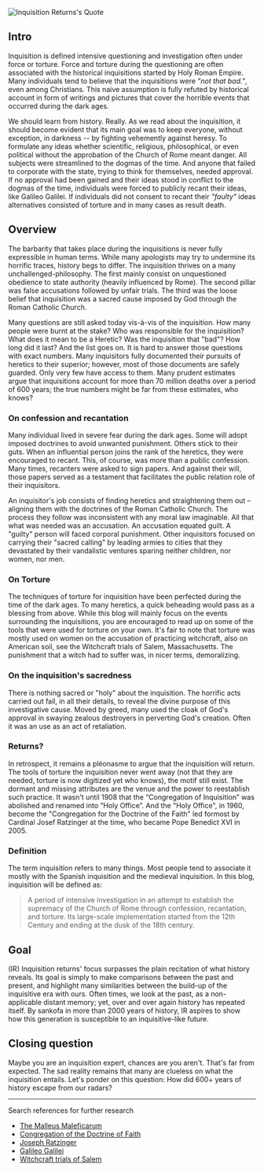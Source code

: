 <!--properties
title=Inquisition Returns
id=0ehY53vlvh
authorKey=wendly
image=https://servone.wspecs.com/wspecs/full/ir-preview.jpg
publish=true
summary=We should learn from history. Really. As we read about the inquisition, it should become evident that its main goal was to keep everyone, without exception, in darkness. by fighting vehemently against heresy. To formulate any ideas whether scientific, religious, philosophical, or even political without the approbation of the Church of Rome meant danger.
created=Wed Mar 09 2016 04:27:08 GMT+0200 (EET)
updated=Mon Feb 20 2017 05:37:49 GMT+0200 (EET)
searches=
-->

![Inquisition Returns's Quote](https://servone.wspecs.com/wspecs/full/ir-preview.jpg)
## Intro
Inquisition is defined intensive questioning and investigation often under force or torture. Force and torture during the questioning are often associated with the historical inquisitions started by Holy Roman Empire. Many individuals tend to believe that the inquisitions were *"not that bad."*, even among Christians. This naive assumption is fully refuted by historical account in form of writings and pictures that cover the horrible events that occurred during the dark ages.

We should learn from history. Really. As we read about the inquisition, it should become evident that its main goal was to keep everyone, without exception, in darkness -- by fighting vehemently against heresy. To formulate any ideas whether scientific, religious, philosophical, or even political without the approbation of the Church of Rome meant danger. All subjects were streamlined to the dogmas of the time. And anyone that failed to corporate with the state, trying to think for themselves, needed approval. If no approval had been gained and their ideas stood in conflict to the dogmas of the time, individuals were forced to publicly recant their ideas, like Galileo Galilei. If individuals did not consent to recant their *"faulty"* ideas alternatives consisted of torture and in many cases as result death.

## Overview
The barbarity that takes place during the inquisitions is never fully expressible in human terms. While many apologists may try to undermine its horrific traces, history begs to differ. The inquisition thrives on a many unchallenged-philosophy. The first mainly consist on unquestioned obedience to state authority (heavily influenced by Rome). The second pillar was false accusations followed by unfair trials. The third was the loose belief that inquisition was a sacred cause imposed by God through the Roman Catholic Church.

Many questions are still asked today vis-à-vis of the inquisition. How many people were burnt at the stake? Who was responsible for the inquisition? What does it mean to be a Heretic? Was the inquisition that "bad"? How long did it last? And the list goes on. It is hard to answer those questions with exact numbers. Many inquisitors fully documented their pursuits of heretics to their superior; however, most of those documents are safely guarded. Only very few have access to them. Many prudent estimates argue that inquisitions account for more than 70 million deaths over a period of 600 years; the true numbers might be far from these estimates, who knows?

### On confession and recantation
Many individual lived in severe fear during the dark ages. Some will adopt imposed doctrines to avoid unwanted punishment. Others stick to their guts. When an influential person joins the rank of the heretics, they were encouraged to recant. This, of course, was more than a public confession. Many times, recanters were asked to sign papers. And against their will, those papers served as a testament that facilitates the public relation role of their inquisitors.

An inquisitor's job consists of finding heretics and straightening them out – aligning them with the doctrines of the Roman Catholic Church. The process they follow was inconsistent with any moral law imaginable. All that what was needed was an accusation. An accusation equated guilt. A "guilty" person will faced corporal punishment. Other inquisitors focused on carrying their "sacred calling" by leading armies to cities that they devastated by their vandalistic ventures sparing neither children, nor women, nor men.

### On Torture
The techniques of torture for inquisition have been perfected during the time of the dark ages. To many heretics, a quick beheading would pass as a blessing from above. While this blog will mainly focus on the events surrounding the inquisitions, you are encouraged to read up on some of the tools that were used for torture on your own. It's fair to note that torture was mostly used on women on the accusation of practicing witchcraft, also on American soil, see the Witchcraft trials of Salem, Massachusetts. The punishment that a witch had to suffer was, in nicer terms, demoralizing.

### On the inquisition's sacredness
There is nothing sacred or "holy" about the inquisition. The horrific acts carried out fail, in all their details, to reveal the divine purpose of this investigative cause. Moved by greed, many used the cloak of God's approval in swaying zealous destroyers in perverting God's creation. Often it was an use as an act of retaliation.

### Returns?
In retrospect, it remains a pléonasme to argue that the inquisition will return. The tools of torture the inquisition never went away (not that they are needed, torture is now digitized yet who knows), the motif still exist. The dormant and missing attributes are the venue and the power to reestablish such practice. It wasn't until 1908 that the “Congregation of Inquisition” was abolished and renamed into “Holy Office”. And the "Holy Office", in 1960, become the "Congregation for the Doctrine of the Faith" led formost by Cardinal Josef Ratzinger at the time, who became Pope Benedict XVI in 2005.

### Definition
The term inquisition refers to many things. Most people tend to associate it mostly with the Spanish inquisition and the medieval inquisition. In this blog, inquisition will be defined as:

> A period of intensive investigation in an attempt to establish the supremacy of the Church of Rome through confession, recantation, and torture. Its large-scale implementation started from the 12th Century and ending at the dusk of the 18th century.

## Goal
(IR) Inquisition returns' focus surpasses the plain recitation of what history reveals. Its goal is simply to make comparisons between the past and present, and highlight many similarities between the build-up of the inquisitive era with ours. Often times, we look at the past, as a non-applicable distant memory; yet, over and over again history has repeated itself. By sankofa in more than 2000 years of history, IR aspires to show how this generation is susceptible to an inquisitive-like future.

## Closing question
Maybe you are an inquisition expert, chances are you aren't. That's far from expected. The sad reality remains that many are clueless on what the inquisition entails. Let's ponder on this question: How did 600+ years of history escape from our radars?

---
Search references for further research
* [The Malleus Maleficarum](https://www.google.com/#q=the+malleus+maleficarum)
* [Congregation of the Doctrine of Faith](https://www.google.com/#q=congregation+for+the+doctrine+of+the+faith)
* [Joseph Ratzinger](https://www.google.com/#q=joseph+ratzinger)
* [Galileo Galilei](https://www.google.com/#q=galileo+galilei)
* [Witchcraft trials of Salem](https://www.google.com/#q=Witchcraft+trials+of+Salem%2C+Massachusetts)
